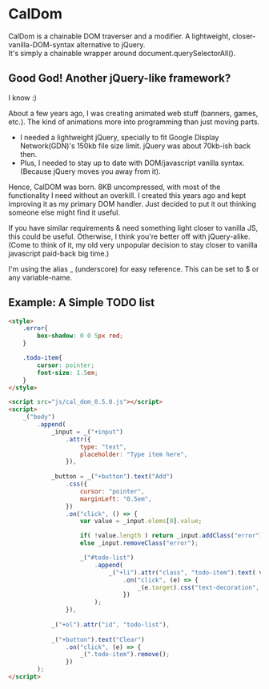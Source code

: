 # CalDom
CalDom is a chainable DOM traverser and a modifier. A lightweight, closer-vanilla-DOM-syntax alternative to jQuery.  
It's simply a chainable wrapper around document.querySelectorAll().

## Good God! Another jQuery-like framework?
I know :)

About a few years ago, I was creating animated web stuff (banners, games, etc.). The kind of animations more into programming than just moving parts.

* I needed a lightweight jQuery, specially to fit Google Display Network(GDN)'s 150kb file size limit. jQuery was about 70kb-ish back then.
* Plus, I needed to stay up to date with DOM/javascript vanilla syntax. (Because jQuery moves you away from it).

Hence, CalDOM was born. 8KB uncompressed, with most of the functionality I need without an overkill.
I created this years ago and kept improving it as my primary DOM handler. Just decided to put it out thinking someone else might find it useful.

If you have similar requirements & need something light closer to vanilla JS, this could be useful. Otherwise, I think you're better off with jQuery-alike.
(Come to think of it, my old very unpopular decision to stay closer to vanilla javascript paid-back big time.)

I'm using the alias _ (underscore) for easy reference. This can be set to $ or any variable-name.

## Example: A Simple TODO list

```html
<style>
    .error{
        box-shadow: 0 0 5px red;
    }

    .todo-item{
        cursor: pointer;
        font-size: 1.5em;
    }
</style>

<script src="js/cal_dom_0.5.0.js"></script>
<script>
    _("body")
        .append(
            _input = _("+input")
                .attr({
                    type: "text",
                    placeholder: "Type item here",
                }),
            
            _button = _("+button").text("Add")
                .css({
                    cursor: "pointer",
                    marginLeft: "0.5em",
                })
                .on("click", () => {
                    var value = _input.elems[0].value;

                    if( !value.length ) return _input.addClass("error");
                    else _input.removeClass("error");

                    _("#todo-list")
                        .append(
                            _("+li").attr("class", "todo-item").text( value )
                                .on("click", (e) => {
                                    _(e.target).css("text-decoration", "line-through")
                                })
                        );
                }),
            
            _("+ol").attr("id", "todo-list"),
            
            _("+button").text("Clear")
                .on("click", (e) => {
                    _(".todo-item").remove();
                })
        );
</script>
```
